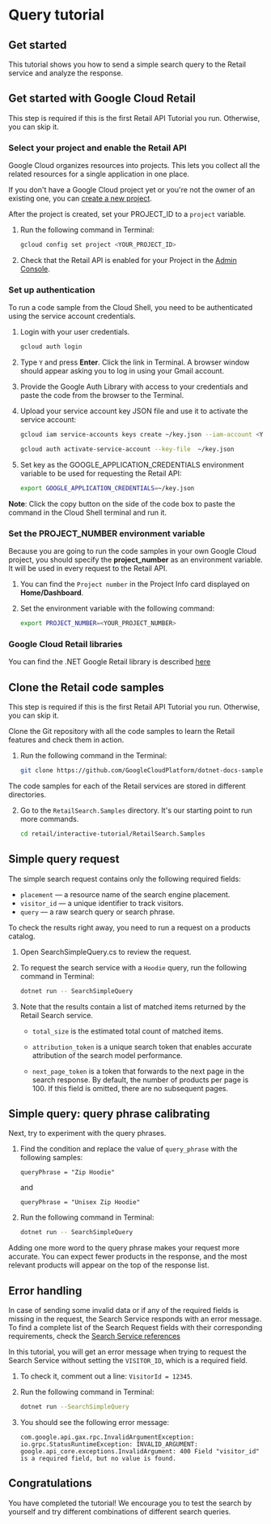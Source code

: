 <walkthrough-metadata>
  <meta name="title" content="Query tutorial" />
  <meta name="description" content="This tutorial shows you how to send a simple search query to the Retail service and analyze the response." />
  <meta name="component_id" content="593554" />
</walkthrough-metadata>

# Query tutorial

## Get started

This tutorial shows you how to send a simple search query to the Retail service and analyze the response.


<walkthrough-tutorial-duration duration="4"></walkthrough-tutorial-duration>

## Get started with Google Cloud Retail

This step is required if this is the first Retail API Tutorial you run.
Otherwise, you can skip it.

### Select your project and enable the Retail API

Google Cloud organizes resources into projects. This lets you
collect all the related resources for a single application in one place.

If you don't have a Google Cloud project yet or you're not the owner of an existing one, you can
[create a new project](https://console.cloud.google.com/projectcreate).

After the project is created, set your PROJECT_ID to a ```project``` variable.
1. Run the following command in Terminal:
    ```bash
    gcloud config set project <YOUR_PROJECT_ID>
    ```

2. Check that the Retail API is enabled for your Project in the [Admin Console](https://console.cloud.google.com/ai/retail/).

### Set up authentication

To run a code sample from the Cloud Shell, you need to be authenticated using the service account credentials.

1. Login with your user credentials.
    ```bash
    gcloud auth login
    ```

2. Type `Y` and press **Enter**. Click the link in Terminal. A browser window should appear asking you to log in using your Gmail account.

3. Provide the Google Auth Library with access to your credentials and paste the code from the browser to the Terminal.

4. Upload your service account key JSON file and use it to activate the service account:

    ```bash
    gcloud iam service-accounts keys create ~/key.json --iam-account <YOUR_SERVICE_ACCOUNT_EMAIL>
    ```

    ```bash
    gcloud auth activate-service-account --key-file  ~/key.json
    ```

5. Set key as the GOOGLE_APPLICATION_CREDENTIALS environment variable to be used for requesting the Retail API:
    ```bash
    export GOOGLE_APPLICATION_CREDENTIALS=~/key.json
    ```

**Note**: Click the copy button on the side of the code box to paste the command in the Cloud Shell terminal and run it.

### Set the PROJECT_NUMBER environment variable

Because you are going to run the code samples in your own Google Cloud project, you should specify the **project_number** as an environment variable. It will be used in every request to the Retail API.

1. You can find the ```Project number``` in the Project Info card displayed on **Home/Dashboard**.

2. Set the environment variable with the following command:
    ```bash
    export PROJECT_NUMBER=<YOUR_PROJECT_NUMBER>
    ```

### Google Cloud Retail libraries

You can find the .NET Google Retail library is described
[here](https://googleapis.dev/dotnet/Google.Cloud.Retail.V2/1.0.0-beta01/index.html)

## Clone the Retail code samples

This step is required if this is the first Retail API Tutorial you run.
Otherwise, you can skip it.

Clone the Git repository with all the code samples to learn the Retail features and check them in action.

1. Run the following command in the Terminal: 
    ```bash
    git clone https://github.com/GoogleCloudPlatform/dotnet-docs-samples.git
    ```

The code samples for each of the Retail services are stored in different directories.

2. Go to the `RetailSearch.Samples` directory. It's our starting point to run more commands.
    ```bash
    cd retail/interactive-tutorial/RetailSearch.Samples
    ```

## Simple query request

The simple search request contains only the following required fields:
- `placement` — a resource name of the search engine placement.
- `visitor_id` — a unique identifier to track visitors.
- `query` — a raw search query or search phrase.

To check the results right away, you need to run a request on a products catalog.

1. Open
   <walkthrough-editor-select-regex filePath="cloudshell_open/interactive-tutorial/RetailSearch.Samples/SearchSimpleQuery.cs" regex="TRY DIFFERENT QUERY PHRASES HERE">SearchSimpleQuery.cs</walkthrough-editor-select-regex> to review the request.

2. To request the search service with a `Hoodie` query, run the following command in Terminal:
    ```bash
    dotnet run -- SearchSimpleQuery
    ```

3. Note that the results contain a list of matched items returned by the Retail Search service.

    - `total_size` is the estimated total count of matched items.

    - `attribution_token` is a unique search token that enables accurate attribution of the search model performance.

    - `next_page_token` is a token that forwards to the next page in the search response. By default, the number of products per page is 100. If this field is omitted, there are no subsequent pages.

## Simple query: query phrase calibrating

Next, try to experiment with the query phrases.

1. Find the <walkthrough-editor-select-regex filePath="cloudshell_open/interactive-tutorial/RetailSearch.Samples/SearchSimpleQuery.cs" regex="TRY DIFFERENT QUERY PHRASES HERE">condition</walkthrough-editor-select-regex> and replace the value of `query_phrase` with the following samples:

    ```
    queryPhrase = "Zip Hoodie"
    ```

   and
    ```
    queryPhrase = "Unisex Zip Hoodie"
    ```

2. Run the following command in Terminal:
    ```bash
    dotnet run -- SearchSimpleQuery
    ```

Adding one more word to the query phrase makes your request more accurate. You can expect fewer products in the response, and the most relevant products will appear on the top of the response list.

## Error handling

In case of sending some invalid data or if any of the required fields is missing in the request, the Search Service responds with an error message.
To find a complete list of the Search Request fields with their corresponding requirements, check the [Search Service references](https://cloud.google.com/retail/docs/reference/rpc/google.cloud.retail.v2#searchservice)

In this tutorial, you will get an error message when trying to request the Search Service without setting the `VISITOR_ID`, which is a required field.

1. To check it, comment out a <walkthrough-editor-select-regex filePath="cloudshell_open/interactive-tutorial/RetailSearch.Samples/SearchSimpleQuery.cs" regex="123456">line</walkthrough-editor-select-regex>: `VisitorId = 12345`.

2. Run the following command in Terminal:
    ```bash
    dotnet run --SearchSimpleQuery
    ```

3. You should see the following error message:

    ```terminal
    com.google.api.gax.rpc.InvalidArgumentException: io.grpc.StatusRuntimeException: INVALID_ARGUMENT: google.api_core.exceptions.InvalidArgument: 400 Field "visitor_id" is a required field, but no value is found.
    ```

## Congratulations

<walkthrough-conclusion-trophy></walkthrough-conclusion-trophy>

You have completed the tutorial! We encourage you to test the search by yourself and try different combinations of different search queries.

<walkthrough-inline-feedback></walkthrough-inline-feedback>
